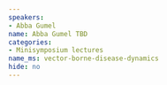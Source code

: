 ```yaml
---
speakers:
- Abba Gumel
name: Abba Gumel TBD
categories:
- Minisymposium lectures
name_ms: vector-borne-disease-dynamics
hide: no
---
```



